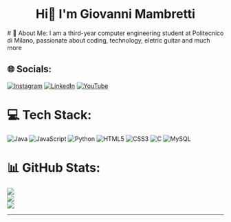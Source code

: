 
<h1 align="center">Hi👋 I'm Giovanni Mambretti</h1>
# 💫 About Me:
I am a third-year computer engineering student at Politecnico di Milano, passionate about coding, technology, eletric guitar and much more


## 🌐 Socials:
[![Instagram](https://img.shields.io/badge/Instagram-%23E4405F.svg?logo=Instagram&logoColor=white)](https://instagram.com/gio.n.mb) [![LinkedIn](https://img.shields.io/badge/LinkedIn-%230077B5.svg?logo=linkedin&logoColor=white)](https://linkedin.com/in/giovanni-mambretti-3202a2249) [![YouTube](https://img.shields.io/badge/YouTube-%23FF0000.svg?logo=YouTube&logoColor=white)](https://youtube.com/@giovannimambretti8562) 

# 💻 Tech Stack:
![Java](https://img.shields.io/badge/java-%23ED8B00.svg?style=for-the-badge&logo=openjdk&logoColor=white) ![JavaScript](https://img.shields.io/badge/javascript-%23323330.svg?style=for-the-badge&logo=javascript&logoColor=%23F7DF1E) ![Python](https://img.shields.io/badge/python-3670A0?style=for-the-badge&logo=python&logoColor=ffdd54) ![HTML5](https://img.shields.io/badge/html5-%23E34F26.svg?style=for-the-badge&logo=html5&logoColor=white) ![CSS3](https://img.shields.io/badge/css3-%231572B6.svg?style=for-the-badge&logo=css3&logoColor=white) ![C](https://img.shields.io/badge/c-%2300599C.svg?style=for-the-badge&logo=c&logoColor=white) ![MySQL](https://img.shields.io/badge/mysql-4479A1.svg?style=for-the-badge&logo=mysql&logoColor=white)
# 📊 GitHub Stats:
![](https://github-readme-stats.vercel.app/api?username=giomambre&theme=dark&hide_border=false&include_all_commits=true&count_private=true)<br/>
![](https://github-readme-streak-stats.herokuapp.com/?user=giomambre&theme=dark&hide_border=false)<br/>
![](https://github-readme-stats.vercel.app/api/top-langs/?username=giomambre&theme=dark&hide_border=false&include_all_commits=true&count_private=true&layout=compact)

---


<!-- Proudly created with GPRM ( https://gprm.itsvg.in ) -->
